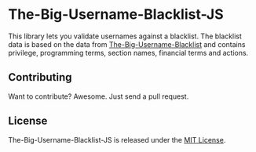 # The-Big-Username-Blacklist-JS

This library lets you validate usernames against a blacklist. The blacklist data is based on the data from [The-Big-Username-Blacklist](https://github.com/marteinn/The-Big-Username-Blacklist) and contains privilege, programming terms, section names, financial terms and actions.



## Contributing

Want to contribute? Awesome. Just send a pull request.


## License

The-Big-Username-Blacklist-JS is released under the [MIT License](http://www.opensource.org/licenses/MIT).
